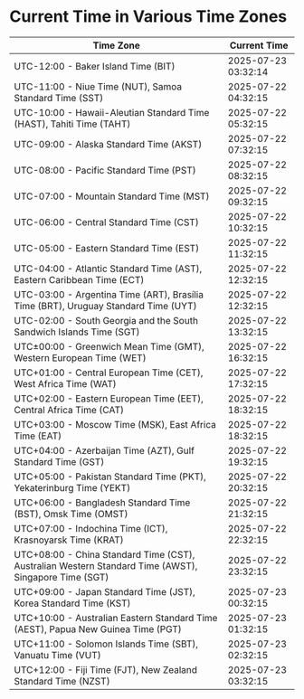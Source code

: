 # Current Time in Various Time Zones

| Time Zone | Current Time |
|-----------|--------------|
| UTC-12:00 - Baker Island Time (BIT) | 2025-07-23 03:32:14 |
| UTC-11:00 - Niue Time (NUT), Samoa Standard Time (SST) | 2025-07-22 04:32:15 |
| UTC-10:00 - Hawaii-Aleutian Standard Time (HAST), Tahiti Time (TAHT) | 2025-07-22 05:32:15 |
| UTC-09:00 - Alaska Standard Time (AKST) | 2025-07-22 07:32:15 |
| UTC-08:00 - Pacific Standard Time (PST) | 2025-07-22 08:32:15 |
| UTC-07:00 - Mountain Standard Time (MST) | 2025-07-22 09:32:15 |
| UTC-06:00 - Central Standard Time (CST) | 2025-07-22 10:32:15 |
| UTC-05:00 - Eastern Standard Time (EST) | 2025-07-22 11:32:15 |
| UTC-04:00 - Atlantic Standard Time (AST), Eastern Caribbean Time (ECT) | 2025-07-22 12:32:15 |
| UTC-03:00 - Argentina Time (ART), Brasília Time (BRT), Uruguay Standard Time (UYT) | 2025-07-22 12:32:15 |
| UTC-02:00 - South Georgia and the South Sandwich Islands Time (SGT) | 2025-07-22 13:32:15 |
| UTC±00:00 - Greenwich Mean Time (GMT), Western European Time (WET) | 2025-07-22 16:32:15 |
| UTC+01:00 - Central European Time (CET), West Africa Time (WAT) | 2025-07-22 17:32:15 |
| UTC+02:00 - Eastern European Time (EET), Central Africa Time (CAT) | 2025-07-22 18:32:15 |
| UTC+03:00 - Moscow Time (MSK), East Africa Time (EAT) | 2025-07-22 18:32:15 |
| UTC+04:00 - Azerbaijan Time (AZT), Gulf Standard Time (GST) | 2025-07-22 19:32:15 |
| UTC+05:00 - Pakistan Standard Time (PKT), Yekaterinburg Time (YEKT) | 2025-07-22 20:32:15 |
| UTC+06:00 - Bangladesh Standard Time (BST), Omsk Time (OMST) | 2025-07-22 21:32:15 |
| UTC+07:00 - Indochina Time (ICT), Krasnoyarsk Time (KRAT) | 2025-07-22 22:32:15 |
| UTC+08:00 - China Standard Time (CST), Australian Western Standard Time (AWST), Singapore Time (SGT) | 2025-07-22 23:32:15 |
| UTC+09:00 - Japan Standard Time (JST), Korea Standard Time (KST) | 2025-07-23 00:32:15 |
| UTC+10:00 - Australian Eastern Standard Time (AEST), Papua New Guinea Time (PGT) | 2025-07-23 01:32:15 |
| UTC+11:00 - Solomon Islands Time (SBT), Vanuatu Time (VUT) | 2025-07-23 02:32:15 |
| UTC+12:00 - Fiji Time (FJT), New Zealand Standard Time (NZST) | 2025-07-23 03:32:15 |
